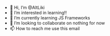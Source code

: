 - 👋 Hi, I’m @AltLiki
- 👀 I’m interested in learning!!
- 🌱 I’m currently learning JS Frameworks
- 💞️ I’m looking to collaborate on nothing for now
- 📫 How to reach me use this email

<!---
AltLiki/AltLiki is a ✨ special ✨ repository because its `README.md` (this file) appears on your GitHub profile.
You can click the Preview link to take a look at your changes.
--->
